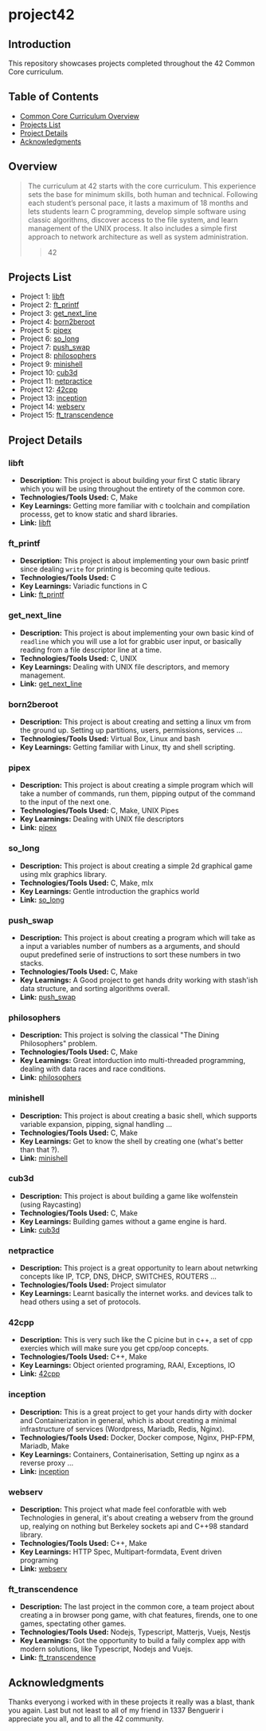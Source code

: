 # project42

## Introduction
This repository showcases projects completed throughout the 42 Common Core curriculum.

## Table of Contents
- [Common Core Curriculum Overview](#overview)
- [Projects List](#projects-list)
- [Project Details](#project-details)
- [Acknowledgments](#acknowledgments)

## Overview
> The curriculum at 42 starts with the core curriculum. This experience sets the base for minimum skills, both human and technical. Following each student’s personal pace, it lasts a maximum of 18 months and lets students learn C programming, develop simple software using classic algorithms, discover access to the file system, and learn management of the UNIX process. It also includes a simple first approach to network architecture as well as system administration. 
>> 42

## Projects List
- Project 1:  [libft](#libft)
- Project 2:  [ft_printf](#ft_printf)
- Project 3:  [get_next_line](#get_next_line)
- Project 4:  [born2beroot](#born2beroot)
- Project 5:  [pipex](#pipex)
- Project 6:  [so_long](#so_long)
- Project 7:  [push_swap](#push_swap)
- Project 8:  [philosophers](#philosophers)
- Project 9:  [minishell](#minishell)
- Project 10: [cub3d](#cub3d)
- Project 11: [netpractice](#netpractice)
- Project 12: [42cpp](#42cpp)
- Project 13: [inception](#inception)
- Project 14: [webserv](#webserv)
- Project 15: [ft_transcendence](#ft_transcendence)

## Project Details

### libft
- **Description:** This project is about building your first C static library which you will be using throughout the entirety of the common core.
- **Technologies/Tools Used:** C, Make
- **Key Learnings:** Getting more familiar with c toolchain and compilation processs, get to know static and shard libraries.
- **Link:** [libft](https://github.com/ayoubedd/libft)

### ft_printf
- **Description:** This project is about implementing your own basic printf since dealing `write` for printing is becoming quite tedious.
- **Technologies/Tools Used:** C
- **Key Learnings:** Variadic functions in C
- **Link:** [ft_printf](https://github.com/ayoubedd/ft_printf)

### get_next_line
- **Description:** This project is about implementing your own basic kind of `readline` which you will use a lot for grabbic user input, or basically reading from a file descriptor line at a time.
- **Technologies/Tools Used:** C, UNIX
- **Key Learnings:** Dealing with UNIX file descriptors, and memory management.
- **Link:** [get_next_line](https://github.com/ayoubedd/get_next_line)

### born2beroot
- **Description:** This project is about creating and setting a linux vm from the ground up. Setting up partitions, users, permissions, services ...
- **Technologies/Tools Used:** Virtual Box, Linux and bash
- **Key Learnings:** Getting familiar with Linux, tty and shell scripting.

### pipex
- **Description:** This project is about creating a simple program which will take a number of commands, run them, pipping output of the command to the input of the next one.
- **Technologies/Tools Used:** C, Make, UNIX Pipes
- **Key Learnings:** Dealing with UNIX file descriptors
- **Link:** [pipex](https://github.com/ayoubedd/pipex)

### so_long
- **Description:** This project is about creating a simple 2d graphical game using mlx graphics library.
- **Technologies/Tools Used:** C, Make, mlx
- **Key Learnings:** Gentle introduction the graphics world
- **Link:** [so_long](https://github.com/ayoubedd/so_long)

### push_swap
- **Description:** This project is about creating a program which will take as a input a variables number of numbers as a arguments, and should ouput predefined serie of instructions to sort these numbers in two stacks.
- **Technologies/Tools Used:** C, Make
- **Key Learnings:** A Good project to get hands drity working with stash'ish data structure, and sorting algorithms overall.
- **Link:** [push_swap](https://github.com/ayoubedd/push_swap)

### philosophers
- **Description:** This project is solving the classical "The Dining Philosophers" problem.
- **Technologies/Tools Used:** C, Make
- **Key Learnings:** Great intorduction into multi-threaded programming, dealing with data races and race conditions.
- **Link:** [philosophers](https://github.com/ayoubedd/philosophers)

### minishell
- **Description:** This project is about creating a basic shell, which supports variable expansion, pipping, signal handling ...
- **Technologies/Tools Used:** C, Make
- **Key Learnings:** Get to know the shell by creating one (what's better than that ?).
- **Link:** [minishell](https://github.com/ayoubedd/minishell)

### cub3d
- **Description:** This project is about building a game like wolfenstein (using Raycasting)
- **Technologies/Tools Used:** C, Make
- **Key Learnings:** Building games without a game engine is hard.
- **Link:** [cub3d](https://github.com/ayoubedd/cub3d)

### netpractice
- **Description:** This project is a great opportunity to learn about netwrking concepts like IP, TCP, DNS, DHCP, SWITCHES, ROUTERS ...
- **Technologies/Tools Used:** Project simulator
- **Key Learnings:** Learnt basically the internet works. and devices talk to head others using a set of protocols.

### 42cpp
- **Description:** This is very such like the C picine but in c++, a set of cpp exercies which will make sure you get cpp/oop concepts.
- **Technologies/Tools Used:** C++, Make
- **Key Learnings:** Object oriented programing, RAAI, Exceptions, IO
- **Link:** [42cpp](https://github.com/ayoubedd/42-cpp)

### inception
- **Description:** This is a great project to get your hands dirty with docker and Containerization in general, which is about creating a minimal infrastructure of services (Wordpress, Mariadb, Redis, Nginx).
- **Technologies/Tools Used:** Docker, Docker compose, Nginx, PHP-FPM, Mariadb, Make
- **Key Learnings:** Containers, Containerisation, Setting up nginx as a reverse proxy ...
- **Link:** [inception](https://github.com/ayoubedd/inception)

### webserv
- **Description:** This project what made feel conforatble with web Technologies in general, it's about creating a webserv from the ground up, realying on nothing but Berkeley sockets api and C++98 standard library.
- **Technologies/Tools Used:** C++, Make
- **Key Learnings:** HTTP Spec, Multipart-formdata, Event driven programing
- **Link:** [webserv](https://github.com/ayoubedd/webserv)

### ft_transcendence
- **Description:** The last project in the common core, a team project about creating a in browser pong game, with chat features, firends, one to one games, spectating other games.
- **Technologies/Tools Used:** Nodejs, Typescript, Matterjs, Vuejs, Nestjs
- **Key Learnings:** Got the opportunity to build a faily complex app with modern solutions, like Typescript, Nodejs and Vuejs.
- **Link:** [ft_transcendence](https://github.com/ayoubedd/ft_transcendence)

## Acknowledgments
Thanks everyong i worked with in these projects it really was a blast, thank you again.
Last but not least to all of my friend in 1337 Benguerir i appreciate you all, and to all the 42 community.
